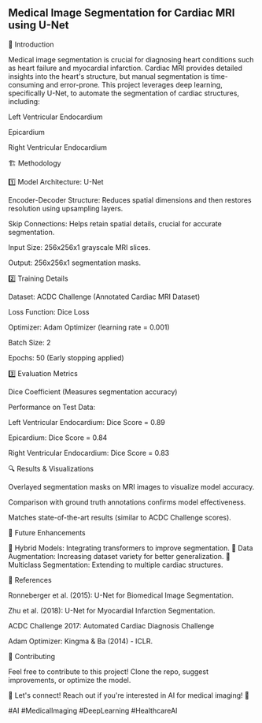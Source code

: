 ## Medical Image Segmentation for Cardiac MRI using U-Net

📌 Introduction

Medical image segmentation is crucial for diagnosing heart conditions such as heart failure and myocardial infarction. Cardiac MRI provides detailed insights into the heart's structure, but manual segmentation is time-consuming and error-prone. This project leverages deep learning, specifically U-Net, to automate the segmentation of cardiac structures, including:

Left Ventricular Endocardium

Epicardium

Right Ventricular Endocardium

🏗️ Methodology

1️⃣ Model Architecture: U-Net

Encoder-Decoder Structure: Reduces spatial dimensions and then restores resolution using upsampling layers.

Skip Connections: Helps retain spatial details, crucial for accurate segmentation.

Input Size: 256x256x1 grayscale MRI slices.

Output: 256x256x1 segmentation masks.

2️⃣ Training Details

Dataset: ACDC Challenge (Annotated Cardiac MRI Dataset)

Loss Function: Dice Loss

Optimizer: Adam Optimizer (learning rate = 0.001)

Batch Size: 2

Epochs: 50 (Early stopping applied)

3️⃣ Evaluation Metrics

Dice Coefficient (Measures segmentation accuracy)

Performance on Test Data:

Left Ventricular Endocardium: Dice Score = 0.89

Epicardium: Dice Score = 0.84

Right Ventricular Endocardium: Dice Score = 0.83

🔍 Results & Visualizations

Overlayed segmentation masks on MRI images to visualize model accuracy.

Comparison with ground truth annotations confirms model effectiveness.

Matches state-of-the-art results (similar to ACDC Challenge scores).

🚀 Future Enhancements

🔹 Hybrid Models: Integrating transformers to improve segmentation.
🔹 Data Augmentation: Increasing dataset variety for better generalization.
🔹 Multiclass Segmentation: Extending to multiple cardiac structures.


📜 References

Ronneberger et al. (2015): U-Net for Biomedical Image Segmentation.

Zhu et al. (2018): U-Net for Myocardial Infarction Segmentation.

ACDC Challenge 2017: Automated Cardiac Diagnosis Challenge

Adam Optimizer: Kingma & Ba (2014) - ICLR.

🤝 Contributing

Feel free to contribute to this project! Clone the repo, suggest improvements, or optimize the model.

🔗 Let's connect! Reach out if you're interested in AI for medical imaging! 🚀

#AI #MedicalImaging #DeepLearning #HealthcareAI
